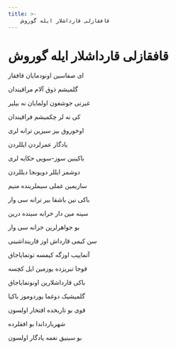 ```yaml
---
title: >-
    قافقازلی قارداشلار ایله گوروش
---
```

# قافقازلی قارداشلار ایله گوروش

<div class="b" id="bn1"><div class="m1"><p>ای صفاسین اونودمایان قافقاز</p></div>
<div class="m2"><p>گلمیشم ذوق آلام مراقیندان</p></div></div>
<div class="b" id="bn2"><div class="m1"><p>غیرتی جوشغون اولمایان نه بیلیر</p></div>
<div class="m2"><p>کی نه لر چکمیشم فراقیندان</p></div></div>
<div class="b" id="bn3"><div class="m1"><p>اوخوروق بیز سیزین ترانه لری</p></div>
<div class="m2"><p>یادگار عمرلردن ایللردن</p></div></div>
<div class="b" id="bn4"><div class="m1"><p>باکینین سوز-سویی حکایه لری</p></div>
<div class="m2"><p>دوشمز ایللر دویونجا دیللردن</p></div></div>
<div class="b" id="bn5"><div class="m1"><p>سازیمین غملی سیملرینده منیم</p></div>
<div class="m2"><p>باکی نین باشقا بیر ترانه سی وار</p></div></div>
<div class="b" id="bn6"><div class="m1"><p>سینه مین دار خرابه سینده درین</p></div>
<div class="m2"><p>بو جواهرلرین خزانه سی وار</p></div></div>
<div class="b" id="bn7"><div class="m1"><p>سن کیمی قارداش اوز قارینداشینی</p></div>
<div class="m2"><p>آتماییب اوزگه کیمسه توتمایاجاق</p></div></div>
<div class="b" id="bn8"><div class="m1"><p>قوجا تبریزده یوزمین ایل کچسه</p></div>
<div class="m2"><p>باکی قارداشلارین اونوتمایاجاق</p></div></div>
<div class="b" id="bn9"><div class="m1"><p>گلمیشیک دوغما یوردوموز باکیا</p></div>
<div class="m2"><p>قوی بو تاریخده افتخار اولسون</p></div></div>
<div class="b" id="bn10"><div class="m1"><p>شهریارداندا بو افقلرده</p></div>
<div class="m2"><p>بو سینیق نغمه یادگار اولسون</p></div></div>
